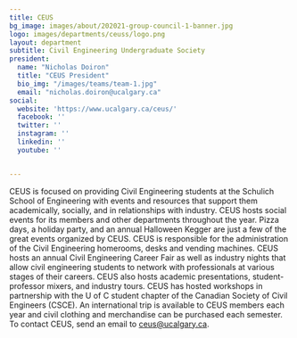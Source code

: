 ```yaml
---
title: CEUS
bg_image: images/about/202021-group-council-1-banner.jpg
logo: images/departments/ceuss/logo.png
layout: department
subtitle: Civil Engineering Undergraduate Society
president:
  name: "Nicholas Doiron"
  title: "CEUS President"
  bio_img: "/images/teams/team-1.jpg"
  email: "nicholas.doiron@ucalgary.ca"
social:
  website: 'https://www.ucalgary.ca/ceus/'
  facebook: ''
  twitter: ''
  instagram: ''
  linkedin: ''
  youtube: ''


---
```

CEUS is focused on providing Civil Engineering students at the Schulich School of Engineering with events and resources that support them academically, socially, and in relationships with industry. CEUS hosts social events for its members and other departments throughout the year. Pizza days, a holiday party, and an annual Halloween Kegger are just a few of the great events organized by CEUS. CEUS is responsible for the administration of the Civil Engineering homerooms, desks and vending machines. CEUS hosts an annual Civil Engineering Career Fair as well as industry nights that allow civil engineering students to network with professionals at various stages of their careers. CEUS also hosts academic presentations, student-professor mixers, and industry tours. CEUS has hosted workshops in partnership with the U of C student chapter of the Canadian Society of Civil Engineers (CSCE). An international trip is available to CEUS members each year and civil clothing and merchandise can be purchased each semester. To contact CEUS, send an email to ceus@ucalgary.ca.